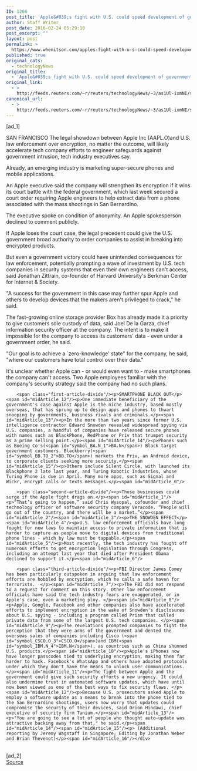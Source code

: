 ```yaml
---
ID: 1266
post_title: 'Apple&#039;s fight with U.S. could speed development of government-proof devices'
author: Staff Writer
post_date: 2016-02-24 05:29:10
post_excerpt: ""
layout: post
permalink: >
  https://www.whenitson.com/apples-fight-with-u-s-could-speed-development-of-government-proof-devices/
published: true
original_cats:
  - technologyNews
original_title:
  - 'Apple&#039;s fight with U.S. could speed development of government-proof devices'
original_link:
  - >
    http://feeds.reuters.com/~r/reuters/technologyNews/~3/as1Ul-ixmNI/story01.htm
canonical_url:
  - >
    http://feeds.reuters.com/~r/reuters/technologyNews/~3/as1Ul-ixmNI/story01.htm
---
```

 [ad_1]
<br><div id="articleText">
<span id="midArticle_start"/>

<span id="midArticle_0"/><span class="focusParagraph" readability="7"><p><span class="articleLocation">SAN FRANCISCO</span> The legal showdown between Apple Inc (<span id="symbol_AAPL.O_0">AAPL.O</span>)and U.S. law enforcement over encryption, no matter the outcome, will likely accelerate tech company efforts to engineer safeguards against government intrusion, tech industry executives say.</p></span><span id="midArticle_1"/><p>Already, an emerging industry is marketing super-secure phones and mobile applications. </p><span id="midArticle_2"/><p>An Apple executive said the company will strengthen its encryption if it wins its court battle with the federal government, which last week secured a court order requiring Apple engineers to help extract data from a phone associated with the mass shootings in San Bernardino. </p><span id="midArticle_3"/><p>The executive spoke on condition of anonymity. An Apple spokesperson declined to comment publicly.</p><span id="midArticle_4"/><p>If Apple loses the court case, the legal precedent could give the U.S. government broad authority to order companies to assist in breaking into encrypted products. </p><span id="midArticle_5"/><p>But even a government victory could have unintended consequences for law enforcement, potentially prompting a wave of investment by U.S. tech companies in security systems that even their own engineers can't access, said Jonathan Zittrain, co-founder of Harvard University's Berkman Center for Internet &amp; Society.</p><span id="midArticle_6"/><p>"A success for the government in this case may further spur Apple and others to develop devices that the makers aren't privileged to crack," he said.</p><span id="midArticle_7"/><p>The fast-growing online storage provider Box has already made it a priority to give customers sole custody of data, said  Joel De la Garza, chief information security officer at the company. The intent is to make it impossible for the company to access its customers' data - even under a government order, he said.</p><span id="midArticle_8"/><p>"Our goal is to achieve a `zero-knowledge' state" for the company, he said, "where our customers have total control over their data."</p><span id="midArticle_9"/><p>It's unclear whether Apple can - or would even want to - make smartphones the company can't access. Two Apple employees familiar with the company's security strategy said the company had no such plans. </p><span id="midArticle_10"/><span id="midArticle_11"/>
        
        <span class="first-article-divide"/><p>SMARTPHONE BLACK OUT</p><span id="midArticle_12"/><p>One immediate beneficiary of the government's case against Apple is the niche industry, based mostly overseas, that has sprung up to design apps and phones to thwart snooping by governments, business rivals and criminals.</p><span id="midArticle_13"/><p>In the more than two years since former U.S. intelligence contractor Edward Snowden revealed widespread spying via U.S. companies, a handful of companies have released secure phones with names such as BlackPhone, RedPhone or Priv that trumpet security as a prime selling point.</p><span id="midArticle_14"/><p>Phones such as Boeing Co's(<span id="symbol_BA.N_1">BA.N</span>) Black target government customers. Blackberry(<span id="symbol_BB.TO_2">BB.TO</span>) markets the Priv, an Android device, to corporate clients seeking more security.</p><span id="midArticle_15"/><p>Others include Silent Circle, with launched its Blackphone 2 late last year, and Turing Robotic Industries, whose Turing Phone is due in April. Many more apps, such as Signal and Wickr, encrypt calls or texts messages.</p><span id="midArticle_0"/>
        
        <span class="second-article-divide"/><p>Those businesses could surge if the Apple fight drags on.</p><span id="midArticle_1"/><p>“That’s going to happen,” said Chris Wysopal, cofounder and chief technology officer of software security company Veracode. “People will go out of the country, and there will be a market.”</p><span id="midArticle_2"/><span id="midArticle_3"/><p>THE SNOWDEN EFFECT</p><span id="midArticle_4"/><p>U.S. law enforcement officials have long fought for new laws to maintain access to private information that is harder to capture as people move to digital devices from traditional phone lines - which by law must be tappable.</p><span id="midArticle_5"/><p>Most recently, the tech industry has fought off numerous efforts to get encryption legislation through Congress, including an attempt last year that died after President Obama declined to support it.</p><span id="midArticle_6"/>
        
        <span class="third-article-divide"/><p>FBI Director James Comey has been particularly outspoken in arguing that law enforcement efforts are hobbled by encryption, which he calls a safe haven for terrorists.  </p><span id="midArticle_7"/><p>The FBI did not respond to a request for comment on this story. Other law enforcement officials have said the tech industry fears are exaggerated, or in Apple's case, even a marketing ploy. </p><span id="midArticle_8"/><p>Apple, Google, Facebook and other companies also have accelerated efforts to implement encryption in the wake of Snowden's disclosures about U.S. spying - including a program called Prism that culled private data from some of the largest U.S. tech companies. </p><span id="midArticle_9"/><p>The revelations prompted companies to fight the perception that they were arms of the government and dented the overseas sales of companies including Cisco (<span id="symbol_CSCO.O_3">CSCO.O</span>)and IBM(<span id="symbol_IBM.N_4">IBM.N</span>), as countries such as China shunned U.S. products.</p><span id="midArticle_10"/><p>Apple's iPhones now have longer passcodes tied to underlying encryption, making them far harder to hack. Facebook's WhatsApp and others have adopted protocols under which they don't have the means to unlock user communications.</p><span id="midArticle_11"/><p>The fight between Apple and the government could give such security efforts a new urgency. It could also undermine trust in automated software updates, which have until now been viewed as one of the best ways to fix security flaws. </p><span id="midArticle_12"/><p>Because U.S. prosecutors asked Apple to employ a software update as a means to break into the phone tied to the San Bernardino shootings, users now worry that updates could compromise the security of their devices, said Orion Hindawi, chief executive of security firm Tanium.</p><span id="midArticle_13"/><p>"You are going to see a lot of people who thought auto-update was attractive backing away from that," he said.</p><span id="midArticle_14"/><span id="midArticle_15"/><p> (Additional reporting by Jeremy Wagstaff in Singapore; Editing by Jonathan Weber and Brian Thevenot)</p><span id="midArticle_16"/></div>
<br>[ad_2]
<br><a href="http://feeds.reuters.com/~r/reuters/technologyNews/~3/as1Ul-ixmNI/story01.htm">Source </a>